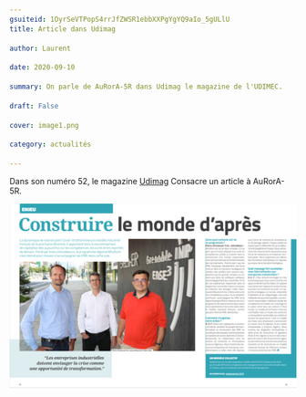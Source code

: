 ```yaml
---
gsuiteid: 1OyrSeVTPopS4rrJfZWSR1ebbXXPgYgYQ9aIo_5gULlU
title: Article dans Udimag

author: Laurent

date: 2020-09-10

summary: On parle de AuRorA-5R dans Udimag le magazine de l'UDIMEC.

draft: False

cover: image1.png

category: actualités

---
```


Dans son numéro 52, le magazine [Udimag](https://www.google.com/url?q=https://www.udimec.fr/sites/default/files/udimag_52_planche_bd.pdf&sa=D&source=editors&ust=1614004032991000&usg=AOvVaw09PbUGY6PDgihULonyoYTX) Consacre un article à AuRorA-5R.

![](images/image1.png)

